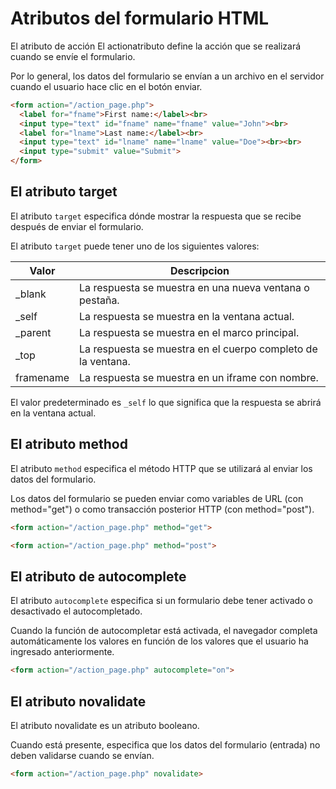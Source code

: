 # Atributos del formulario HTML

El atributo de acción
El actionatributo define la acción que se realizará cuando se envíe el formulario.

Por lo general, los datos del formulario se envían a un archivo en el servidor cuando el usuario hace clic en el botón enviar.
```html
<form action="/action_page.php">
  <label for="fname">First name:</label><br>
  <input type="text" id="fname" name="fname" value="John"><br>
  <label for="lname">Last name:</label><br>
  <input type="text" id="lname" name="lname" value="Doe"><br><br>
  <input type="submit" value="Submit">
</form>
```
## El atributo target
El atributo `target` especifica dónde mostrar la respuesta que se recibe después de enviar el formulario.

El atributo `target` puede tener uno de los siguientes valores:

|Valor     |Descripcion                                         |
| -------- | -------------------------------------------------- |
|_blank	   |La respuesta se muestra en una nueva ventana o pestaña.|
|_self	   |La respuesta se muestra en la ventana actual.|
|_parent	 |La respuesta se muestra en el marco principal.|
|_top	     |La respuesta se muestra en el cuerpo completo de la ventana.|
|framename |La respuesta se muestra en un iframe con nombre.|

El valor predeterminado es `_self` lo que significa que la respuesta se abrirá en la ventana actual.

## El atributo method
El atributo `method` especifica el método HTTP que se utilizará al enviar los datos del formulario.

Los datos del formulario se pueden enviar como variables de URL (con method="get") o como transacción posterior HTTP (con method="post").
```html
<form action="/action_page.php" method="get">

<form action="/action_page.php" method="post">
```
## El atributo de autocomplete
El atributo `autocomplete` especifica si un formulario debe tener activado o desactivado el autocompletado.

Cuando la función de autocompletar está activada, el navegador completa automáticamente los valores en función de los valores que el usuario ha ingresado anteriormente.

```html
<form action="/action_page.php" autocomplete="on">
```
## El atributo novalidate
El atributo novalidate es un atributo booleano.

Cuando está presente, especifica que los datos del formulario (entrada) no deben validarse cuando se envían.

```html
<form action="/action_page.php" novalidate>
  ```